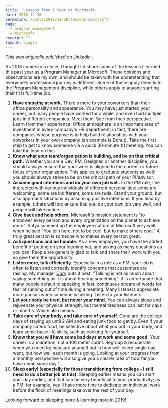 ```yaml
---
title: 'Lessons from 1 Year at Microsoft'
date: 2018-12-28
permalink: /posts/2018/12/28/lessons-microsoft
tags:
  - program management
  - microsoft
excerpt: ""
layout: single
---
```


_This was originally published on [LinkedIn ](https://www.linkedin.com/pulse/lessons-from-1-year-microsoft-frank-chen/)._

As 2018 comes to a close, I thought I'd share some of the lessons I learned this past year as a Program Manager at [Microsoft](https://www.linkedin.com/company/microsoft/). These opinions and observations are my own, and should be taken with the understanding that everyone's professional journey is different. Some of these apply directly to the Program Management discipline, while others apply to anyone starting their first full-time job.

1. **Have empathy at work.** There's more to your coworkers than their office personality and appearance. You may have just started your career, but many people have worked for a while, and even had multiple jobs in different companies. Meet them. See from their perspective. Learn from their experience. Office atmosphere is an important area of investment in every company's HR department; in fact, there are companies whose purpose is to help build relationships with your coworkers in your own company (an example is Donut). Take the first step to get to know someone via a quick 30-minute 1:1 meeting. You can take the lead on this.
2. **Know what your team/organization is building, and be on that critical path.** Whether you are a Dev, PM, Designer, or another discipline, you should always ensure that your work is aligned to the current or future focus of your organization. This applies to graduate students as well: you should always strive to be on the critical path of your PI/advisor.
3. **Assume good intentions and do your own job well.** In the PM role, I've interacted with various individuals of different personalities: some are welcoming, some are indifferent, some are rude. Stand your ground, but also approach situations by assuming positive intentions. If you lead by example, others will too; ensure that you do your own job very well, and people will take notice.
4. **Give back and help others.** Microsoft's mission statement is "to empower every person and every organization on the planet to achieve more". Satya summed up the employee culture at Microsoft very well when he said "You join here, not to be cool, but to make others cool." A truly great person is someone who makes every person great.
5. **Ask questions and be humble.** As a new employee, you have the added benefit of putting on your learning hat, and asking as many questions as you can. People are generally glad to talk and share their work with you, so give them the opportunity.
6. **Listen more, talk efficiently.** Especially in a role as a PM, your job is often to listen and correctly identify concerns that customers are raising. My manager [Cory](https://www.linkedin.com/in/corydelamarter/) puts it best: "Talking is not as much about saying something as it is about hearing something". It is unfortunate that many people default to speaking in fast, continuous stream of words for fear of running out of time during a meeting. Many listeners appreciate more pauses when someone is talking. Listen to your listeners.
7. **Let your body be tired, but never your mind.** You can always sleep and rejuvenate your physical strength, but mental tiredness can last for days or months. Which also means...
8. **Take care of your body, and take care of yourself.** Gone are the college days of staying up until 2 AM and eating junk food to get by. Even if your company caters food, be selective about what you put in your body, and learn some basic life skills, such as cooking for yourself.
9. **Know that you will have some bad days at work and some good.** Your career is a marathon, not a 100 meter sprint. Regroup & recuperate when you need to; measure yourself not in how well every single day went, but how well each month is going. Looking at your progress from a monthly perspective will also give you a clearer idea of how far you have come since day 1.
10. **Sleep early! (especially for those transitioning from college - I still need to do a better job at this).** Sleeping earlier means you can start your day earlier, and that can be very beneficial to your productivity; as a PM, for example, you'll have more time to dedicate on individual work before the flock of meetings take over the rest of your day.

Looking forward to sleeping more & learning more in 2019!    